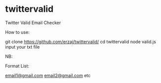 # twittervalid
Twitter Valid Email Checker

How to use:


git clone https://github.com/erzaj/twittervalid/
cd twittervalid
node valid.js
input your txt file


NB:

Format List:

email1@gmail.com
email2@gmail.com
etc

